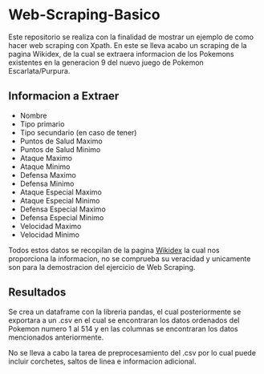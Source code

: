 # Web-Scraping-Basico

Este repositorio se realiza con la finalidad de mostrar un ejemplo de como hacer web scraping con Xpath.
En este se lleva acabo un scraping de la pagina Wikidex, de la cual se extraera informacion de los Pokemons existentes en la generacion 9 del nuevo juego de Pokemon Escarlata/Purpura.

## Informacion a Extraer

* Nombre
* Tipo primario
* Tipo secundario (en caso de tener)
* Puntos de Salud Maximo
* Puntos de Salud Minimo
* Ataque Maximo
* Ataque Minimo
* Defensa Maximo
* Defensa Minimo
* Ataque Especial Maximo
* Ataque Especial Minimo
* Defensa Especial Maximo
* Defensa Especial Minimo
* Velocidad Maximo
* Velocidad Minimo

Todos estos datos se recopilan de la pagina [Wikidex](https://www.wikidex.net/wiki/Lista_de_Pok%C3%A9mon_seg%C3%BAn_la_Pok%C3%A9dex_de_Paldea) la cual nos proporciona la informacion, no se comprueba su veracidad y unicamente son para la demostracion del ejercicio de Web Scraping.

## Resultados

Se crea un dataframe con la libreria pandas, el cual posteriormente se exportara a un .csv en el cual se encontraran los datos ordenados del Pokemon numero 1 al 514 y en las columnas se encontraran los datos mencionados anteriormente.

No se lleva a cabo la tarea de preprocesamiento del .csv por lo cual puede incluir corchetes, saltos de linea e informacion adicional.

